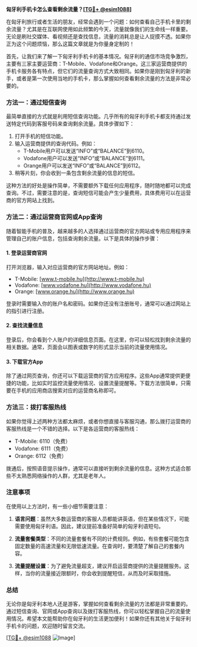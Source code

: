 **匈牙利手机卡怎么查看剩余流量？[[TG💪+ @esim1088](https://t.me/s/esim1088)]**

在匈牙利旅行或者生活的朋友，经常会遇到一个问题：如何查看自己手机卡里的剩余流量？尤其是在互联网使用如此频繁的今天，流量就像我们的生命线一样重要。无论是刷社交媒体、看视频还是查找信息，流量的消耗总是让人捉摸不透。如果你正为这个问题烦恼，那么这篇文章就是为你量身定制的！

首先，让我们来了解一下匈牙利手机卡的基本情况。匈牙利的通信市场竞争激烈，主要有三家主要运营商：T-Mobile、Vodafone和Orange。这三家运营商提供的手机卡服务各有特点，但它们的流量查询方式大致相同。如果你是刚到匈牙利的新手，或者是第一次使用当地的手机卡，那么掌握如何查看剩余流量的方法是非常必要的。

### 方法一：通过短信查询

最简单直接的方式就是利用短信查询功能。几乎所有的匈牙利手机卡都支持通过发送特定代码到客服号码来查询剩余流量。具体步骤如下：

1. 打开手机的短信功能。
2. 输入运营商提供的查询代码。例如：
   - T-Mobile用户可以发送“INFO”或“BALANCE”到6110。
   - Vodafone用户可以发送“INFO”或“BALANCE”到6111。
   - Orange用户可以发送“INFO”或“BALANCE”到6112。
3. 稍等片刻，你会收到一条包含剩余流量的信息的短信。

这种方法的好处是操作简单，不需要额外下载任何应用程序，随时随地都可以完成查询。不过，需要注意的是，查询短信可能会产生少量费用，具体费用可以在运营商的官方网站上找到。

### 方法二：通过运营商官网或App查询

随着智能手机的普及，越来越多的人选择通过运营商的官方网站或专用应用程序来管理自己的账户信息，包括查询剩余流量。以下是具体的操作步骤：

#### 1. 登录运营商官网
打开浏览器，输入对应运营商的官方网站地址。例如：
- T-Mobile: [www.t-mobile.hu](http://www.t-mobile.hu)
- Vodafone: [www.vodafone.hu](http://www.vodafone.hu)
- Orange: [www.orange.hu](http://www.orange.hu)

登录时需要输入你的账户名和密码。如果你还没有注册账号，通常可以通过网站上的指引进行注册。

#### 2. 查找流量信息
登录后，你会看到个人账户的详细信息页面。在这里，你可以轻松找到剩余流量的相关数据。通常，页面会以图表或数字的形式显示当前的流量使用情况。

#### 3. 下载官方App
除了通过网页查询，你还可以下载运营商的官方应用程序。这些App通常提供更便捷的功能，比如实时监控流量使用情况、设置流量提醒等。下载方法很简单，只需要在手机的应用商店搜索对应的运营商名称即可。

### 方法三：拨打客服热线

如果你觉得上述两种方法都太麻烦，或者你想直接与客服沟通，那么拨打运营商的客服热线是一个不错的选择。以下是各运营商的客服热线：
- T-Mobile: 6110（免费）
- Vodafone: 6111（免费）
- Orange: 6112（免费）

拨通后，按照语音提示操作，通常可以直接听到剩余流量的信息。这种方式适合那些不太熟悉网络操作的人群，尤其是老年人。

### 注意事项

在使用以上方法时，有一些小细节需要注意：

1. **语言问题**：虽然大多数运营商的客服人员都能讲英语，但在某些情况下，可能需要使用匈牙利语。因此，建议提前准备好简单的匈牙利语短句。
   
2. **流量套餐类型**：不同的流量套餐有不同的计费规则。例如，有些套餐可能包含固定数量的高速流量和无限低速流量。在查询时，要清楚了解自己的套餐内容。

3. **流量提醒设置**：为了避免流量超支，建议开启运营商提供的流量提醒服务。这样，当你的流量接近限额时，你会收到提醒短信，从而及时采取措施。

### 总结

无论你是匈牙利本地人还是游客，掌握如何查看剩余流量的方法都是非常重要的。通过短信查询、官网或App查询以及拨打客服热线，你可以轻松掌握自己的流量使用情况。希望本文能帮助你在匈牙利的生活更加便利！如果你还有其他关于匈牙利手机卡的问题，欢迎随时留言交流。

[[TG💪+ @esim1088](https://t.me/s/esim1088) ![Image](https://i.postimg.cc/4NQfJmqS/Snipaste-2025-05-13-00-14-12.png)]